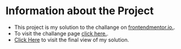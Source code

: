 # Information about the Project
- This project is my solution to the challange on [frontendmentor.io.](www.frontendmentor.io).
- To visit the challange page [click here.](https://www.frontendmentor.io/challenges/fylo-landing-page-with-two-column-layout-5ca5ef041e82137ec91a50f5/hub).
- [Click Here](https://aero-26.github.io/fylo/) to visit the final view of my solution.

